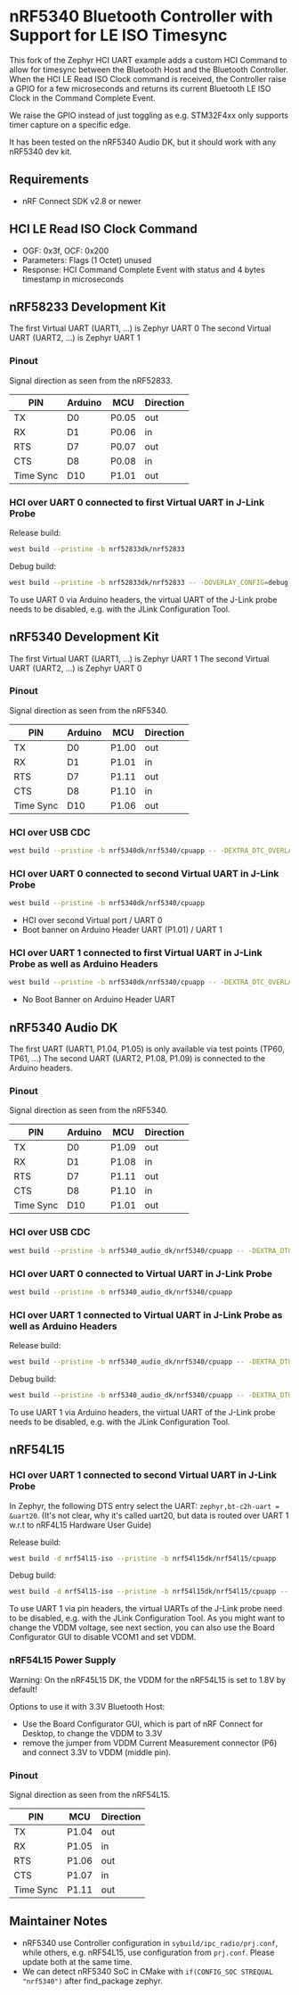 # nRF5340 Bluetooth Controller with Support for LE ISO Timesync

This fork of the Zephyr HCI UART example adds a custom HCI Command to allow for timesync between the Bluetooth Host 
and the Bluetooth Controller. When the HCI LE Read ISO Clock command is received, the Controller raise a GPIO for
a few microseconds and returns its current Bluetooth LE ISO Clock in the Command Complete Event.

We raise the GPIO instead of just toggling as e.g. STM32F4xx only supports timer capture on a specific edge.

It has been tested on the nRF5340 Audio DK, but it should work with any nRF5340 dev kit.

## Requirements
- nRF Connect SDK v2.8 or newer

## HCI LE Read ISO Clock Command
- OGF: 0x3f, OCF: 0x200
- Parameters: Flags (1 Octet) unused
- Response: HCI Command Complete Event with status and 4 bytes timestamp in microseconds



## nRF58233 Development Kit

The first  Virtual UART (UART1, ...) is Zephyr UART 0
The second Virtual UART (UART2, ...) is Zephyr UART 1

### Pinout

Signal direction as seen from the nRF52833.

| PIN      | Arduino | MCU   | Direction |
|----------|---------|-------|-----------|
|  TX      |    D0   | P0.05 |    out    |
|  RX      |    D1   | P0.06 |    in     |
| RTS      |    D7   | P0.07 |    out    |
| CTS      |    D8   | P0.08 |    in     |
| Time Sync|    D10  | P1.01 |    out    |

### HCI over UART 0 connected to first Virtual UART in J-Link Probe

Release build:
```sh
west build --pristine -b nrf52833dk/nrf52833
```
Debug build:
```sh
west build --pristine -b nrf52833dk/nrf52833 -- -DOVERLAY_CONFIG=debug.conf
```

To use UART 0 via Arduino headers, the virtual UART of the J-Link probe needs to be disabled, e.g. with the JLink Configuration Tool.



## nRF5340 Development Kit

The first  Virtual UART (UART1, ...) is Zephyr UART 1
The second Virtual UART (UART2, ...) is Zephyr UART 0

### Pinout

Signal direction as seen from the nRF5340.

| PIN      | Arduino | MCU   | Direction |
|----------|---------|-------|-----------|
|  TX      |    D0   | P1.00 |    out    |
|  RX      |    D1   | P1.01 |    in     |
| RTS      |    D7   | P1.11 |    out    |
| CTS      |    D8   | P1.10 |    in     |
| Time Sync|    D10  | P1.06 |    out    |

### HCI over USB CDC

```sh
west build --pristine -b nrf5340dk/nrf5340/cpuapp -- -DEXTRA_DTC_OVERLAY_FILE=usb.overlay -DOVERLAY_CONFIG=overlay-usb.conf
```


### HCI over UART 0 connected to second Virtual UART in J-Link Probe 
```sh
west build --pristine -b nrf5340dk/nrf5340/cpuapp
```

- HCI over second Virtual port / UART 0
- Boot banner on Arduino Header UART (P1.01) / UART 1 


### HCI over UART 1 connected to first Virtual UART in J-Link Probe as well as Arduino Headers
```sh
west build --pristine -b nrf5340dk/nrf5340/cpuapp -- -DEXTRA_DTC_OVERLAY_FILE=uart1.overlay
```

- No Boot Banner on Arduino Header UART



## nRF5340 Audio DK

The first UART (UART1, P1.04, P1.05) is only available via test points (TP60, TP61, ...)
The second UART (UART2, P1.08, P1.09) is connected to the Arduino headers.

### Pinout

Signal direction as seen from the nRF5340.

| PIN      | Arduino | MCU   | Direction |
|----------|---------|-------|-----------|
|  TX      |    D0   | P1.09 |    out    |
|  RX      |    D1   | P1.08 |    in     |
| RTS      |    D7   | P1.11 |    out    |
| CTS      |    D8   | P1.10 |    in     |
| Time Sync|    D10  | P1.01 |    out    |


### HCI over USB CDC

```sh
west build --pristine -b nrf5340_audio_dk/nrf5340/cpuapp -- -DEXTRA_DTC_OVERLAY_FILE=usb.overlay -DOVERLAY_CONFIG=overlay-usb.conf
```

### HCI over UART 0 connected to Virtual UART in J-Link Probe

```sh
west build --pristine -b nrf5340_audio_dk/nrf5340/cpuapp
```

### HCI over UART 1 connected to Virtual UART in J-Link Probe as well as Arduino Headers

Release build:
```sh
west build --pristine -b nrf5340_audio_dk/nrf5340/cpuapp -- -DEXTRA_DTC_OVERLAY_FILE=uart1.overlay
```

Debug build:
```sh
west build --pristine -b nrf5340_audio_dk/nrf5340/cpuapp -- -DEXTRA_DTC_OVERLAY_FILE=uart1.overlay -DOVERLAY_CONFIG=debug.conf
```

To use UART 1 via Arduino headers, the virtual UART of the J-Link probe needs to be disabled, e.g. with the JLink Configuration Tool.



## nRF54L15

### HCI over UART 1 connected to second Virtual UART in J-Link Probe

In Zephyr, the following DTS entry select the UART: `zephyr,bt-c2h-uart = &uart20`.
(It's not clear, why it's called uart20, but data is routed over UART 1 w.r.t to nRF4L15 Hardware User Guide)

Release build:
```sh
west build -d nrf54l15-iso --pristine -b nrf54l15dk/nrf54l15/cpuapp
```
Debug build:
```sh
west build -d nrf54l15-iso --pristine -b nrf54l15dk/nrf54l15/cpuapp -- -DOVERLAY_CONFIG=debug.conf
```

To use UART 1 via pin headers, the virtual UARTs of the J-Link probe need to be disabled, e.g. with the JLink Configuration Tool.
As you might want to change the VDDM voltage, see next section, you can also use the Board Configurator GUI to disable VCOM1 and set VDDM.

### nRF54L15 Power Supply
Warning: On the nRF45L15 DK, the VDDM for the nRF54L15 is set to 1.8V by default!

Options to use it with 3.3V Bluetooth Host:
- Use the Board Configurator GUI, which is part of nRF Connect for Desktop, to change the VDDM to 3.3V
- remove the jumper from VDDM Current Measurement connector (P6) and connect 3.3V to VDDM (middle pin).

### Pinout

Signal direction as seen from the nRF54L15.

| PIN       | MCU   | Direction |
|-----------|-------|-----------|
| TX        | P1.04 |    out    |
| RX        | P1.05 |    in     |
| RTS       | P1.06 |    out    |
| CTS       | P1.07 |    in     |
| Time Sync | P1.11 |    out    |


## Maintainer Notes
- nRF5340 use Controller configuration in `sybuild/ipc_radio/prj.conf`, while others, e.g. nRF54L15, use configuration from `prj.conf`. Please update both at the same time. 
- We can detect nRF5340 SoC in CMake with `if(CONFIG_SOC STREQUAL "nrf5340")` after find_package zephyr.

 
